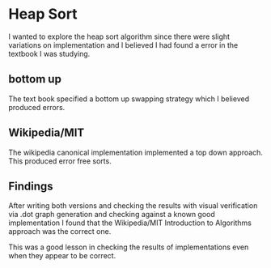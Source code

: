 # Heap Sort

I wanted to explore the heap sort algorithm since there were slight
variations on implementation and I believed I had found a error
in the textbook I was studying.

## bottom up

The text book specified a bottom up swapping strategy which I
believed produced errors.

## Wikipedia/MIT

The wikipedia canonical implementation implemented a top down
approach. This produced error free sorts.

## Findings

After writing both versions and checking the results with visual verification via .dot graph generation and checking against a known good implementation I found that the Wikipedia/MIT Introduction to Algorithms approach was the correct one.

This was a good lesson in checking the results of implementations even when they appear to be correct.